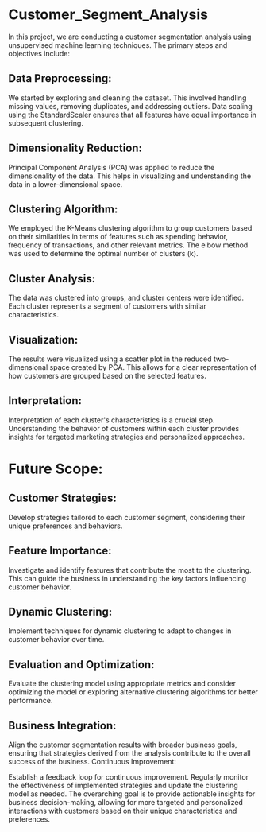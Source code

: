 # Customer_Segment_Analysis

In this project, we are conducting a customer segmentation analysis using unsupervised machine learning techniques. The primary steps and objectives include:

## Data Preprocessing:
We started by exploring and cleaning the dataset. This involved handling missing values, removing duplicates, and addressing outliers.
Data scaling using the StandardScaler ensures that all features have equal importance in subsequent clustering.

## Dimensionality Reduction:
Principal Component Analysis (PCA) was applied to reduce the dimensionality of the data. This helps in visualizing and understanding the data in a lower-dimensional space.

## Clustering Algorithm:
We employed the K-Means clustering algorithm to group customers based on their similarities in terms of features such as spending behavior, frequency of transactions, and other relevant metrics.
The elbow method was used to determine the optimal number of clusters (k).

## Cluster Analysis:
The data was clustered into groups, and cluster centers were identified. Each cluster represents a segment of customers with similar characteristics.

## Visualization:
The results were visualized using a scatter plot in the reduced two-dimensional space created by PCA. This allows for a clear representation of how customers are grouped based on the selected features.

## Interpretation:
Interpretation of each cluster's characteristics is a crucial step. Understanding the behavior of customers within each cluster provides insights for targeted marketing strategies and personalized approaches.

# Future Scope:

## Customer Strategies:
Develop strategies tailored to each customer segment, considering their unique preferences and behaviors.

## Feature Importance:
Investigate and identify features that contribute the most to the clustering. This can guide the business in understanding the key factors influencing customer behavior.

## Dynamic Clustering:
Implement techniques for dynamic clustering to adapt to changes in customer behavior over time.

## Evaluation and Optimization:
Evaluate the clustering model using appropriate metrics and consider optimizing the model or exploring alternative clustering algorithms for better performance.

## Business Integration:
Align the customer segmentation results with broader business goals, ensuring that strategies derived from the analysis contribute to the overall success of the business.
Continuous Improvement:

Establish a feedback loop for continuous improvement. Regularly monitor the effectiveness of implemented strategies and update the clustering model as needed.
The overarching goal is to provide actionable insights for business decision-making, allowing for more targeted and personalized interactions with customers based on their unique characteristics and preferences.





